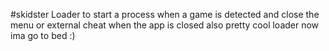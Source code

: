 #skidster
Loader to start a process when a game is detected and close the menu or external cheat when the app is closed also pretty cool loader now ima go to bed :)
